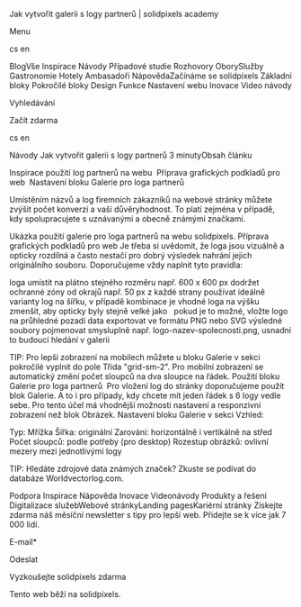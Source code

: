 <p>Jak vytvořit galerii s logy partnerů | solidpixels academy</p>
<p>Menu</p>
<p>cs en</p>
<p>BlogVše Inspirace Návody Případové studie Rozhovory OborySlužby Gastronomie Hotely Ambasadoři NápovědaZačínáme se solidpixels Základní bloky Pokročilé bloky Design Funkce Nastavení webu Inovace Video návody</p>
<p>Vyhledávání</p>
<p>Začít zdarma</p>
<p>cs en</p>
<p>Návody
Jak vytvořit galerii s logy partnerů
3 minutyObsah článku</p>
<p>Inspirace použití log partnerů na webu 
Příprava grafických podkladů pro web 
Nastavení bloku Galerie pro loga partnerů </p>
<p>Umístěním názvů a log firemních zákazníků na webové stránky můžete zvýšit počet konverzí a vaši důvěryhodnost. To platí zejména v případě, kdy spolupracujete s uznávanými a obecně známými značkami.</p>
<p>Ukázka použití galerie pro loga partnerů na webu solidpixels.
Příprava grafických podkladů pro web
Je třeba si uvědomit, že loga jsou vizuálně a opticky rozdílná a často nestačí pro dobrý výsledek nahrání jejich originálního souboru.
Doporučujeme vždy naplnit tyto pravidla:</p>
<p>loga umístit na plátno stejného rozměru např. 600 x 600 px
dodržet ochranné zóny od okrajů např. 50 px z každé strany
používat ideálně varianty log na šířku, v případě kombinace je vhodné loga na výšku zmenšit, aby opticky byly stejně velké jako  
pokud je to možné, vložte logo na průhledné pozadí
data exportovat ve formátu PNG nebo SVG
výsledné soubory pojmenovat smysluplně např. logo-nazev-spolecnosti.png, usnadní to budoucí hledání v galerii</p>
<p>TIP: Pro lepší zobrazení na mobilech můžete u bloku Galerie v sekci pokročilé vyplnit do pole Třida "grid-sm-2". Pro mobilní zobrazení se automatický změní počet sloupců na dva sloupce na řádek.
Použití bloku Galerie pro loga partnerů 
Pro vložení log do stránky doporučujeme použít blok Galerie. A to i pro případy, kdy chcete mít jeden řádek s 6 logy vedle sebe. Pro tento účel má vhodnější možnosti nastavení a responzivní zobrazení než blok Obrázek.
Nastavení bloku Galerie v sekci Vzhled:</p>
<p>Typ: Mřížka
Šířka: originální
Zarování: horizontálně i vertikálně na střed
Počet sloupců: podle potřeby (pro desktop)
Rozestup obrázků: ovlivní mezery mezi jednotlivými logy</p>
<p>TIP: Hledáte zdrojové data známých značek? Zkuste se podívat do databáze Worldvectorlog.com.</p>
<p>Podpora
 Inspirace
Nápověda
Inovace
Videonávody
 Produkty a řešení
 Digitalizace služebWebové stránkyLanding pagesKariérní stránky Získejte zdarma náš měsíční newsletter s tipy pro lepší web. Přidejte se k více jak 7 000 lidí.</p>
<p>E-mail*</p>
<p>Odeslat</p>
<p>Vyzkoušejte solidpixels zdarma</p>
<p>Tento web běží na solidpixels.</p>